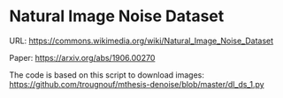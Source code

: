 # Natural Image Noise Dataset

URL: https://commons.wikimedia.org/wiki/Natural_Image_Noise_Dataset

Paper: https://arxiv.org/abs/1906.00270

The code is based on this script to download images: https://github.com/trougnouf/mthesis-denoise/blob/master/dl_ds_1.py
